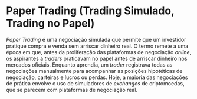 # Paper Trading (Trading Simulado, Trading no Papel)

_Paper Trading_ é uma negociação simulada que permite que um investidor pratique compra e venda sem arriscar dinheiro real. O termo remete a uma época em que, antes da proliferação das plataformas de negociação _online_, os aspirantes a _traders_ praticavam no papel antes de arriscar dinheiro nos mercados oficiais. Enquanto aprendia, um _trader_ registrava todas as negociações manualmente para acompanhar as posições hipotéticas de negociação, carteiras e lucros ou perdas. Hoje, a maioria das negociações de prática envolve o uso de simuladores de _exchanges_ de criptomoedas, que se parecem com plataformas de negociação real.